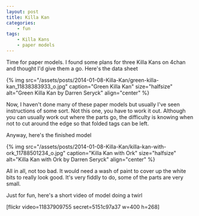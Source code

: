 ```yaml
---
layout: post
title: Killa Kan
categories:
    - fun
tags:
    - Killa Kans
    - paper models
---
```


Time for paper models. I found some plans for three Killa Kans on 4chan and thought I'd give them a go. Here's the data sheet

{% img src="/assets/posts/2014-01-08-Killa-Kan/green-killa-kan_11838383933_o.jpg" caption="Green Killa Kan" size="halfsize" alt="Green Killa Kan by Darren Seryck" align="center" %}

Now, I haven't done many of these paper models but usually I've seen instructions of some sort. Not this one, you have to work it out. Although you can usually work out where the parts go, the difficulty is knowing when not to cut around the edge so that folded tags can be left.

Anyway, here's the finished model

{% img src="/assets/posts/2014-01-08-Killa-Kan/killa-kan-with-ork_11788501234_o.jpg" caption="Killa Kan with Ork" size="halfsize" alt="Killa Kan with Ork by Darren Seryck" align="center" %}

All in all, not too bad. It would need a wash of paint to cover up the white bits to really look good. It's very fiddly to do, some of the parts are very small.

Just for fun, here's a short video of model doing a twirl

[flickr video=11837909755 secret=5151c97a37 w=400 h=268]